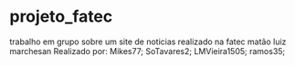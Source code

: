 # projeto_fatec
 trabalho em grupo sobre um site de noticias realizado na fatec matão luiz marchesan 
 Realizado por: Mikes77; SoTavares2; LMVieira1505; ramos35; 
